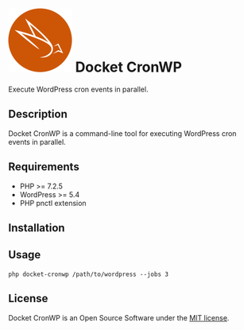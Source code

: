 # ![Docket CronWP](./.docketcache.com/icon-128x128.png) Docket CronWP

Execute WordPress cron events in parallel.

## Description

Docket CronWP is a command-line tool for executing WordPress cron events in parallel.

## Requirements

- PHP >= 7.2.5
- WordPress >= 5.4
- PHP pnctl extension

## Installation

## Usage

```
php docket-cronwp /path/to/wordpress --jobs 3
```

## License

Docket CronWP is an Open Source Software under the [MIT license](https://github.com/nawawi/docket-cache/blob/master/LICENSE.txt).
